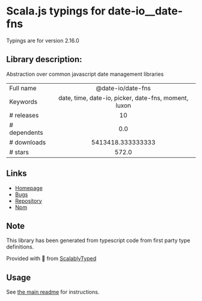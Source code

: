 
# Scala.js typings for date-io__date-fns

Typings are for version 2.16.0

## Library description:
Abstraction over common javascript date management libraries

|                    |                 |
| ------------------ | :-------------: |
| Full name          | @date-io/date-fns |
| Keywords           | date, time, date-io, picker, date-fns, moment, luxon |
| # releases         | 10 |
| # dependents       | 0.0 |
| # downloads        | 5413418.333333333 |
| # stars            | 572.0 |

## Links
- [Homepage](https://github.com/dmtrKovalenko/date-io#readme)
- [Bugs](https://github.com/dmtrKovalenko/date-io/issues)
- [Repository](https://github.com/dmtrKovalenko/date-io)
- [Npm](https://www.npmjs.com/package/%40date-io%2Fdate-fns)
    


## Note
This library has been generated from typescript code from first party type definitions.

Provided with :purple_heart: from [ScalablyTyped](https://github.com/oyvindberg/ScalablyTyped)

## Usage
See [the main readme](../../readme.md) for instructions.


